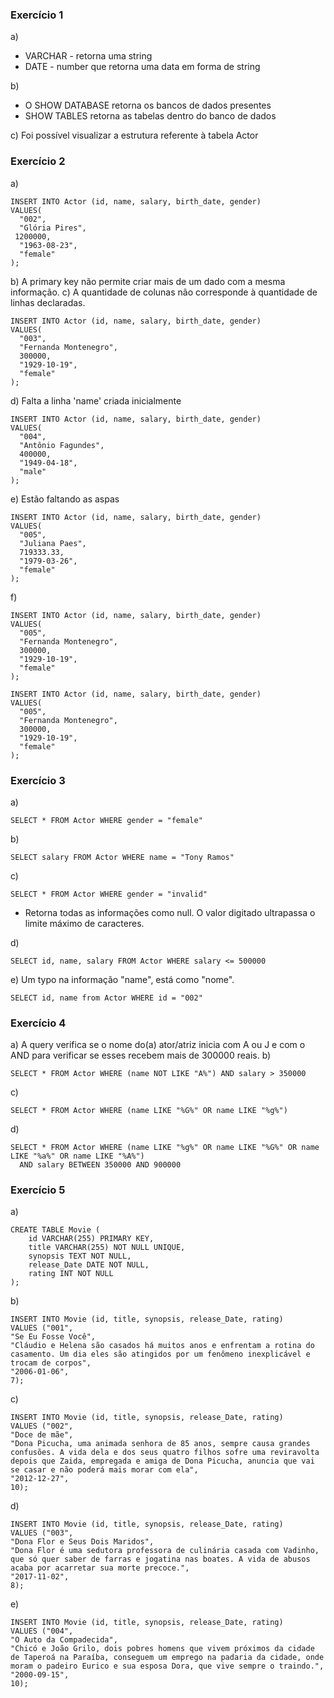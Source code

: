 ### Exercício 1

a) 
* VARCHAR - retorna uma string
* DATE - number que retorna uma data em forma de string

b) 
* O SHOW DATABASE retorna os bancos de dados presentes
* SHOW TABLES retorna as tabelas dentro do banco de dados

c) Foi possível visualizar a estrutura referente à tabela Actor

### Exercício 2
a)
``` 
INSERT INTO Actor (id, name, salary, birth_date, gender)
VALUES(
  "002", 
  "Glória Pires",
 1200000,
  "1963-08-23", 
  "female"
);
```

b) A primary key não permite criar mais de um dado com a mesma informação.
c) A quantidade de colunas não corresponde à quantidade de linhas declaradas.
```
INSERT INTO Actor (id, name, salary, birth_date, gender)
VALUES(
  "003", 
  "Fernanda Montenegro",
  300000,
  "1929-10-19", 
  "female"
);
```

d) Falta a linha 'name' criada inicialmente
```
INSERT INTO Actor (id, name, salary, birth_date, gender)
VALUES(
  "004",
  "Antônio Fagundes",
  400000,
  "1949-04-18", 
  "male"
);
```

e) Estão faltando as aspas
```
INSERT INTO Actor (id, name, salary, birth_date, gender)
VALUES(
  "005", 
  "Juliana Paes",
  719333.33,
  "1979-03-26", 
  "female"
);
```

f)
```
INSERT INTO Actor (id, name, salary, birth_date, gender)
VALUES(
  "005", 
  "Fernanda Montenegro",
  300000,
  "1929-10-19", 
  "female"
);
```

```
INSERT INTO Actor (id, name, salary, birth_date, gender)
VALUES(
  "005", 
  "Fernanda Montenegro",
  300000,
  "1929-10-19", 
  "female"
);
```

### Exercício 3
a) 
```
SELECT * FROM Actor WHERE gender = "female"
```
b) 
``` 
SELECT salary FROM Actor WHERE name = "Tony Ramos"
```
c) 
```
SELECT * FROM Actor WHERE gender = "invalid"
```
* Retorna todas as informações como null. O valor digitado ultrapassa o limite máximo de caracteres.

d) 
```
SELECT id, name, salary FROM Actor WHERE salary <= 500000
```
e) Um typo na informação "name", está como "nome".
```
SELECT id, name from Actor WHERE id = "002"
```

### Exercício 4
a) A query verifica se o nome do(a) ator/atriz inicia com A ou J e com o AND para verificar se esses recebem mais de 300000 reais.
b) 
```
SELECT * FROM Actor WHERE (name NOT LIKE "A%") AND salary > 350000
```
c) 
```
SELECT * FROM Actor WHERE (name LIKE "%G%" OR name LIKE "%g%")
```
d) 
```
SELECT * FROM Actor WHERE (name LIKE "%g%" OR name LIKE "%G%" OR name LIKE "%a%" OR name LIKE "%A%")
  AND salary BETWEEN 350000 AND 900000
```

### Exercício 5

a)
```
CREATE TABLE Movie (
    id VARCHAR(255) PRIMARY KEY,
    title VARCHAR(255) NOT NULL UNIQUE,
    synopsis TEXT NOT NULL,
    release_Date DATE NOT NULL,
    rating INT NOT NULL
);
```

b) 
```
INSERT INTO Movie (id, title, synopsis, release_Date, rating)
VALUES ("001", 
"Se Eu Fosse Você", 
"Cláudio e Helena são casados há muitos anos e enfrentam a rotina do casamento. Um dia eles são atingidos por um fenômeno inexplicável e trocam de corpos", 
"2006-01-06", 
7);
```

c) 
```
INSERT INTO Movie (id, title, synopsis, release_Date, rating)
VALUES ("002", 
"Doce de mãe", 
"Dona Picucha, uma animada senhora de 85 anos, sempre causa grandes confusões. A vida dela e dos seus quatro filhos sofre uma reviravolta depois que Zaida, empregada e amiga de Dona Picucha, anuncia que vai se casar e não poderá mais morar com ela", 
"2012-12-27", 
10);
```

d)
```
INSERT INTO Movie (id, title, synopsis, release_Date, rating)
VALUES ("003", 
"Dona Flor e Seus Dois Maridos", 
"Dona Flor é uma sedutora professora de culinária casada com Vadinho, que só quer saber de farras e jogatina nas boates. A vida de abusos acaba por acarretar sua morte precoce.", 
"2017-11-02", 
8);
```

e) 
```
INSERT INTO Movie (id, title, synopsis, release_Date, rating)
VALUES ("004", 
"O Auto da Compadecida", 
"Chicó e João Grilo, dois pobres homens que vivem próximos da cidade de Taperoá na Paraíba, conseguem um emprego na padaria da cidade, onde moram o padeiro Eurico e sua esposa Dora, que vive sempre o traindo.", 
"2000-09-15", 
10);
```
